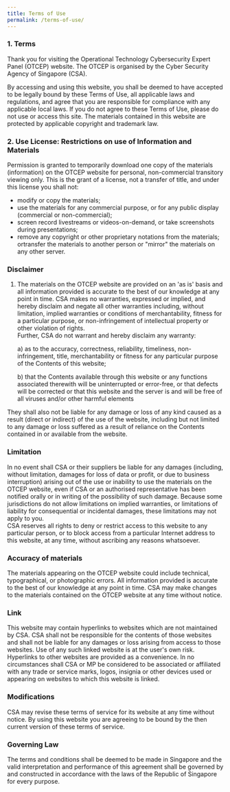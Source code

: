 ```yaml
---
title: Terms of Use
permalink: /terms-of-use/
---
```

### 1. Terms

<p>Thank you for visiting the Operational Technology Cybersecurity Expert Panel (OTCEP) website. The OTCEP is organised by the Cyber Security Agency of Singapore (CSA).</p>

<p>By accessing and using this website, you shall be deemed to have accepted to be legally bound by these Terms of Use, all applicable laws and regulations, and agree that you are responsible for compliance with any applicable local laws. If you do not agree to these Terms of Use, please do not use or access this site. The materials contained in this website are protected by applicable copyright and trademark law.</p>

### 2. Use License: Restrictions on use of Information and Materials
<p> Permission is granted to temporarily download one copy of the materials (information) on the OTCEP website for personal, non-commercial transitory viewing only. This is the grant of a license, not a transfer of title, and under this license you shall not:</p>
<ul>
	<li>modify or copy the materials;</li>
<li>use the materials for any commercial purpose, or for any public display (commercial or non-commercial);</li>
<li>screen record livestreams or videos-on-demand, or take screenshots during presentations;</li>
<li>remove any copyright or other proprietary notations from the materials; ortransfer the materials to another person or "mirror" the materials on any other server.</li>
	</ul>

### Disclaimer
1. The materials on the OTCEP website are provided on an 'as is' basis and all information provided is accurate to the best of our knowledge at any point in time. CSA makes no warranties, expressed or implied, and hereby disclaim and negate all other warranties including, without limitation, implied warranties or conditions of merchantability, fitness for a particular purpose, or non-infringement of intellectual property or other violation of rights. <br>Further, CSA do not warrant and hereby disclaim any warranty: 

	a) as to the accuracy, correctness, reliability, timeliness, non-infringement, title, merchantability or fitness for any particular purpose of the Contents of this website;

	b) that the Contents available through this website or any functions associated therewith will be uninterrupted or error-free, or that defects will be corrected or that this website and the server is and will be free of all viruses and/or other harmful elements

They shall also not be liable for any damage or loss of any kind caused as a result (direct or indirect) of the use of the website, including but not limited to any damage or loss suffered as a result of reliance on the Contents contained in or available from the website.

### Limitation

In no event shall CSA or their suppliers be liable for any damages (including, without limitation, damages for loss of data or profit, or due to business interruption) arising out of the use or inability to use the materials on the OTCEP website, even if CSA or an authorised representative has been notified orally or in writing of the possibility of such damage. Because some jurisdictions do not allow limitations on implied warranties, or limitations of liability for consequential or incidental damages, these limitations may not apply to you. <br>
CSA reserves all rights to deny or restrict access to this website to any particular person, or to block access from a particular Internet address to this website, at any time, without ascribing any reasons whatsoever.

### Accuracy of materials

The materials appearing on the OTCEP website could include technical, typographical, or photographic errors. All information provided is accurate to the best of our knowledge at any point in time. CSA may make changes to the materials contained on the OTCEP website at any time without notice. 

### Link

This website may contain hyperlinks to websites which are not maintained by CSA. CSA shall not be responsible for the contents of those websites and shall not be liable for any damages or loss arising from access to those websites. Use of any such linked website is at the user's own risk. 
Hyperlinks to other websites are provided as a convenience. In no circumstances shall CSA or MP be considered to be associated or affiliated with any trade or service marks, logos, insignia or other devices used or appearing on websites to which this website is linked.

### Modifications

CSA may revise these terms of service for its website at any time without notice. By using this website you are agreeing to be bound by the then current version of these terms of service.

### Governing Law 

The terms and conditions shall be deemed to be made in Singapore and the valid interpretation and performance of this agreement shall be governed by and constructed in accordance with the laws of the Republic of Singapore for every purpose.